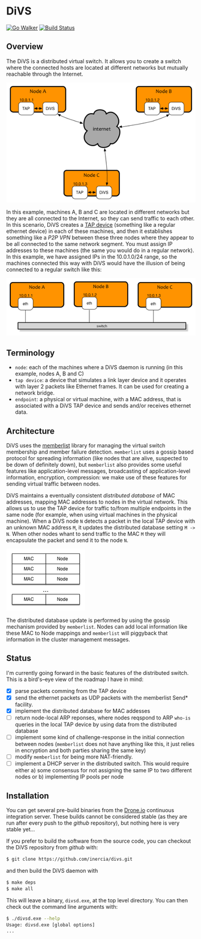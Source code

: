 DiVS
=====

[![Go Walker](http://gowalker.org/api/v1/badge)](https://gowalker.org/github.com/inercia/divs)
[![Build Status](https://drone.io/github.com/inercia/divs/status.png)](https://drone.io/github.com/inercia/divs/latest)

## Overview

The DiVS is a distributed virtual switch. It allows you to create a switch where
the connected hosts are located at different networks but mutually reachable
through the Internet.

![Overview](https://raw.githubusercontent.com/inercia/divs/master/docs/images/overview.png)

In this example, machines A, B and C are located in different networks but
they are all connected to the Internet, so they can send traffic to each other.
In this scenario, DiVS creates a [TAP device](http://en.wikipedia.org/wiki/TUN/TAP)
(something like a regular ethernet device) in each of these machines, and then
it establishes something like a _P2P VPN_ between these three nodes where they appear
to be all connected to the same network segment. You must assign IP addresses to
these machines (the same you would do in a regular network). In this example, we
have assigned IPs in the 10.0.1.0/24 range, so the machines connected this way
with DiVS would have the illusion of being connected to a regular switch like
this:

![Equivalent Switch](https://raw.githubusercontent.com/inercia/divs/master/docs/images/equivalent-switch.png)

Terminology
-----------

  * `node`: each of the machines where a DiVS daemon is running (in this example,
  nodes A, B and C)
  * `tap device`: a device that simulates a link layer device and it operates
  with layer 2 packets like Ethernet frames. It can be used for creating a network bridge.
  * `endpoint`: a physical or virtual machine, with a MAC address, that is associated
  with a DiVS TAP device and sends and/or receives ethernet data.

Architecture
------------

DiVS uses the [memberlist](https://github.com/hashicorp/memberlist) library
for managing the virtual switch membership and member failure detection. `memberlist`
uses a gossip based protocol for spreading information (like nodes that are alive,
suspected to be down of definitely down), but `memberlist` also provides some useful
features like application-level messages, broadcasting of application-level
information, encryption, compression: we make use of these features for sending
virtual traffic between nodes.

DiVS maintains a eventually consistent _distributed database_ of MAC addresses,
mapping MAC addresses to nodes in the virtual network. This allows us to use the
TAP device for traffic to/from multiple endpoints in the same node (for example,
when using virtual machines in the physical machine). When a DiVS node `N` detects
a packet in the local TAP device with an unknown MAC address `M`, it updates the
distributed database setting `M -> N`. When other nodes whant to send traffic to
the MAC `M` they will encapsulate the packet and send it to the node `N`.

![MAC DiVS mapping](https://raw.githubusercontent.com/inercia/divs/master/docs/images/macs-table-overview.png)

The distributed database update is performed by using the gossip mechanism provided 
by `memberlist`. Nodes can add local information like these MAC to Node mappings
and `memberlist` will piggyback that information in the cluster management
messages. 

## Status

I'm currently going forward in the basic features of the distributed switch.
This is a bird's–eye view of the roadmap I have in mind:

+ [X] parse packets comming from the TAP device
+ [X] send the ethernet packets as UDP packets with the memberlist Send* facility.
+ [X] implement the distributed database for MAC addesses
+ [ ] return node-local ARP reponses, where nodes reqspond to ARP `who-is` queries in
      the local TAP device by using data from the distributed database
+ [ ] implement some kind of challenge-response in the initial connection between
      nodes (`memberlist` does not have anything like this, it just relies in
      encryption and both parties sharing the same key)
+ [ ] modify `memberlist` for being more NAT-friendly.
+ [ ] implement a DHCP server in the distributed switch. This would require either a) some
      consensus for not assigning the same IP to two different nodes or b) implementing
      IP pools per node 

## Installation

You can get several pre-build binaries from the [Drone.io](https://drone.io/github.com/inercia/divs/files)
continuous integration server. These builds cannot be considered stable (as they
are run after every push to the _github_ repository), but nothing here is very
stable yet...

If you prefer to build the software from the source code, you can checkout the
DiVS repository from _github_ with:

```sh
$ git clone https://github.com/inercia/divs.git
```

and then build the DiVS daemon with

```sh
$ make deps
$ make all
```

This will leave a binary, `divsd.exe`, at the top level directory. You can then
check out the command line arguments with:

```sh
$ ./divsd.exe --help
Usage: divsd.exe [global options] 
...
```

